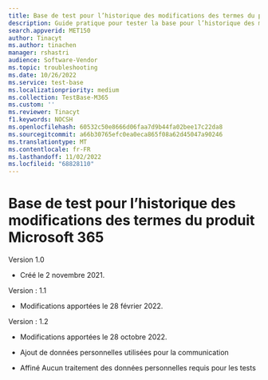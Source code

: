 ```yaml
---
title: Base de test pour l’historique des modifications des termes du produit Microsoft 365
description: Guide pratique pour tester la base pour l’historique des modifications des termes du produit Microsoft 365
search.appverid: MET150
author: Tinacyt
ms.author: tinachen
manager: rshastri
audience: Software-Vendor
ms.topic: troubleshooting
ms.date: 10/26/2022
ms.service: test-base
ms.localizationpriority: medium
ms.collection: TestBase-M365
ms.custom: ''
ms.reviewer: Tinacyt
f1.keywords: NOCSH
ms.openlocfilehash: 60532c50e8666d06faa7d9b44fa02bee17c22da8
ms.sourcegitcommit: a66b30765efc0ea0eca865f08a62d45047a90246
ms.translationtype: MT
ms.contentlocale: fr-FR
ms.lasthandoff: 11/02/2022
ms.locfileid: "68828110"
---
```

# <a name="test-base-for-microsoft-365-product-terms-change-history"></a>Base de test pour l’historique des modifications des termes du produit Microsoft 365

Version 1.0

- Créé le 2 novembre 2021.

Version : 1.1

- Modifications apportées le 28 février 2022.

Version : 1.2

- Modifications apportées le 28 octobre 2022.

- Ajout de données personnelles utilisées pour la communication

- Affiné Aucun traitement des données personnelles requis pour les tests
